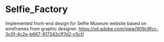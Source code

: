 # Selfie_Factory
Implemented front-end design for Selfie Museum website based on wireframes from graphic designer. https://xd.adobe.com/view/909c9fcc-3c0f-4c2e-b667-917342c1f7d2-c5cf/
